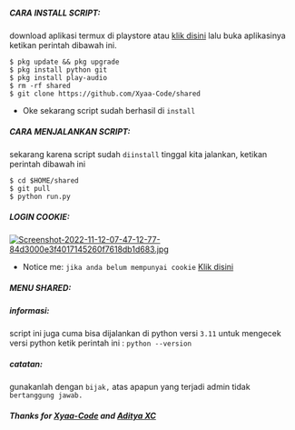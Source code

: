 <h5 align="left">CARA INSTALL SCRIPT:</h5>

download aplikasi termux di playstore atau <a href="https://f-droid.org/en/packages/com.termux/">klik disini</a> lalu buka aplikasinya ketikan perintah dibawah ini.


    $ pkg update && pkg upgrade
    $ pkg install python git
    $ pkg install play-audio
    $ rm -rf shared
    $ git clone https://github.com/Xyaa-Code/shared

- Oke sekarang script sudah berhasil di ```install```

<h5 align="left">CARA MENJALANKAN SCRIPT:</h5>

sekarang karena script sudah ```diinstall``` tinggal kita jalankan, ketikan perintah dibawah ini


    $ cd $HOME/shared
    $ git pull
    $ python run.py


<h5 align="left">LOGIN COOKIE:</h5>

[![Screenshot-2022-11-12-07-47-12-77-84d3000e3f4017145260f7618db1d683.jpg](https://i.postimg.cc/1R6b6Hh4/Screenshot-2022-11-12-07-47-12-77-84d3000e3f4017145260f7618db1d683.jpg)](https://postimg.cc/K4G9htYy)
- Notice me: ```jika anda belum mempunyai cookie``` <a href="https://wa.me/+16143244921">Klik disini</a>

<h5 align="left">MENU SHARED:</h5>

<h5 align="left">informasi:</h5>

script ini juga cuma bisa dijalankan di python versi ```3.11``` untuk mengecek versi python ketik perintah ini : ```python --version```

<h5 align="left">catatan:</h5>

gunakanlah dengan ```bijak,``` atas apapun yang terjadi admin tidak ```bertanggung jawab.```

<h5 align="left">Thanks for <a href="https://github.com/Xyaa-Code">Xyaa-Code</a> and <a href="https://github.com/AdtyaXC">Aditya XC</a></h5>
